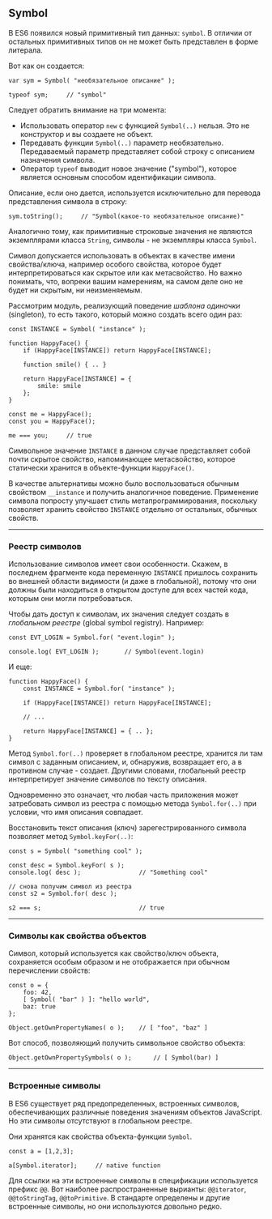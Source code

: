 ## Symbol

В ES6 появился новый примитивный тип данных: `symbol`. В отличии от остальных примитивных типов
он не может быть представлен в форме литерала.

Вот как он создается:

    var sym = Symbol( "необязательное описание" );
    
    typeof sym;     // "symbol"

Следует обратить внимание на три момента:

- Использовать оператор `new` с функцией `Symbol(..)` нельзя. Это не конструктор и вы создаете не объект.
- Передавать функции `Symbol(..)` параметр необязательно. Передаваемый параметр представляет собой
строку с описанием назначения символа.
- Оператор `typeof` выводит новое значение ("symbol"), которое является основным способом
идентификации символа.

Описание, если оно дается, используется исключительно для перевода представления символа в строку:

    sym.toString();     // "Symbol(какое-то необязательное описание)"

Аналогично тому, как примитивные строковые значения не являются экземплярами класса `String`,
символы - не экземпляры класса `Symbol`.

Символ допускается использовать в объектах в качестве имени свойства/ключа, например особого свойства,
которое будет интерпретироваться как скрытое или как метасвойство. Но важно понимать, что, вопреки
вашим намерениям, на самом деле оно не будет ни скрытым, ни неизменяемым.

Рассмотрим модуль, реализующий поведение *шаблона одиночки* (singleton), то есть такого, который
можно создать всего один раз:

    const INSTANCE = Symbol( "instance" );
    
    function HappyFace() {
        if (HappyFace[INSTANCE]) return HappyFace[INSTANCE];
        
        function smile() { .. }
        
        return HappyFace[INSTANCE] = {
            smile: smile
        };
    }
    
    const me = HappyFace();
    const you = HappyFace();
    
    me === you;     // true

Символьное значение `INSTANCE` в данном случае представляет собой почти скрытое свойство, напоминающее
метасвойство, которое статически хранится в объекте-функции `HappyFace()`.

В качестве альтернативы можно было воспользоваться обычным свойством `__instance` и получить аналогичное
поведение. Применение символа попросту улучшает стиль метапрограммирования, поскольку позволяет хранить
свойство `INSTANCE` отдельно от остальных, обычных свойств.

___

### Реестр символов

Использование символов имеет свои особенности. Скажем, в последнем фрагменте кода переменную `INSTANCE`
пришлось сохранить во внешней области видимости (и даже в глобальной), потому что они должны были
находиться в открытом доступе для всех частей кода, которым они могли потребоваться.

Чтобы дать доступ к символам, их значения следует создать в *глобальном реестре* (global symbol
registry). Например:

    const EVT_LOGIN = Symbol.for( "event.login" );
    
    console.log( EVT_LOGIN );       // Symbol(event.login)

И еще:

    function HappyFace() {
        const INSTANCE = Symbol.for( "instance" );
        
        if (HappyFace[INSTANCE]) return HappyFace[INSTANCE];
        
        // ...
        
        return HappyFace[INSTANCE] = { .. };
    }

Метод `Symbol.for(..)` проверяет в глобальном реестре, хранится ли там символ с заданным описанием,
и, обнаружив, возвращает его, а в противном случае - создает. Другими словами, глобальный реестр
интерпретирует значение символов по тексту описания.

Одновременно это означает, что любая часть приложения может затребовать символ из реестра с помощью
метода `Symbol.for(..)` при условии, что имя описания совпадает.

Восстановить текст описания (ключ) зарегестрированного символа позволяет метод `Symbol.keyFor(..)`:

    const s = Symbol( "something cool" );
    
    const desc = Symbol.keyFor( s );
    console.log( desc );                // "Something cool"
    
    // снова получим символ из реестра
    const s2 = Symbol.for( desc );
    
    s2 === s;                           // true

___

### Символы как свойства объектов

Символ, который используется как свойство/ключ объекта, сохраняется особым образом и не отображается
при обычном перечислении свойств:

    const o = {
        foo: 42,
        [ Symbol( "bar" ) ]: "hello world",
        baz: true
    };
    
    Object.getOwnPropertyNames( o );    // [ "foo", "baz" ]

Вот способ, позволяющий получить символьное свойство объекта:

    Object.getOwnPropertySymbols( o );      // [ Symbol(bar) ]

___

### Встроенные символы

В ES6 существует ряд предопределенных, встроенных символов, обеспечивающих различные поведения
значениям объектов JavaScript. Но эти символы отсутствуют в глобальном реестре.

Они хранятся как свойства объекта-функции `Symbol`.

    const a = [1,2,3];
    
    a[Symbol.iterator];     // native function

Для ссылки на эти встроенные символы в спецификации используется префикс `@@`. Вот наиболее
распространенные вырианты: `@@iterator`, `@@toStringTag`, `@@toPrimitive`. В стандарте
определены и другие встроенные символы, но они используются довольно редко.
